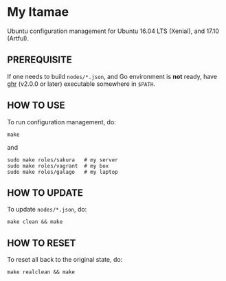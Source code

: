 My Itamae
=========

Ubuntu configuration management for Ubuntu 16.04 LTS (Xenial), and 17.10 (Artful).

PREREQUISITE
------------

If one needs to build `nodes/*.json`, and Go environment is **not** ready,
have [ghr](https://github.com/yowcow/ghr/releases) (v2.0.0 or later) executable somewhere in `$PATH`.

HOW TO USE
----------

To run configuration management, do:

```
make
```

and

```
sudo make roles/sakura   # my server
sudo make roles/vagrant  # my box
sudo make roles/galago   # my laptop
```

HOW TO UPDATE
-------------

To update `nodes/*.json`, do:

```
make clean && make
```

HOW TO RESET
------------

To reset all back to the original state, do:

```
make realclean && make
```
